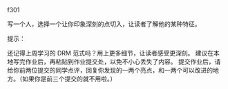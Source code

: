 f301

写一个人，选择一个让你印象深刻的点切入，让读者了解他的某种特征。

提示：

还记得上周学习的 DRM 范式吗？用上更多细节，让读者感受更深刻。
建议在本地写完作业后，再粘贴到作业提交处，以免不小心丢失了内容。
提交作业后，请给你前两位提交的同学点评，回复你发现的一两个亮点，和一两个可以改进的地方。（如果你是前三个提交的就不用啦。）